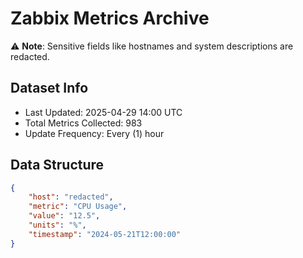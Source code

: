# Zabbix Metrics Archive

⚠️ **Note**: Sensitive fields like hostnames and system descriptions are redacted.

## Dataset Info
- Last Updated: 2025-04-29 14:00 UTC
- Total Metrics Collected: 983
- Update Frequency: Every (1) hour

## Data Structure
```json
{
    "host": "redacted",
    "metric": "CPU Usage",
    "value": "12.5",
    "units": "%",
    "timestamp": "2024-05-21T12:00:00"
}
```
